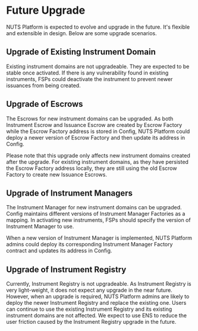 # Future Upgrade

NUTS Platform is expected to evolve and upgrade in the future. It's flexible and extensible in design. Below are some upgrade scenarios.

## Upgrade of Existing Instrument Domain

Existing instrument domains are not upgradeable. They are expected to be stable once activated. If there is any vulnerability found in existing instruments, FSPs could deactivate the instrument to prevent newer issuances from being created.

## Upgrade of Escrows

The Escrows for new instrument domains can be upgraded. As both Instrument Escrow and Issuance Escrow are created by Escrow Factory while the Escrow Factory address is stored in Config, NUTS Platform could deploy a newer version of Escrow Factory and then update its address in Config.

Please note that this upgrade only affects new instrument domains created after the upgrade. For existing instrument domains, as they have persisted the Escrow Factory address locally, they are still using the old Escrow Factory to create new Issuance Escrows.

## Upgrade of Instrument Managers

The Instrument Manager for new instrument domains can be upgraded. Config maintains different versions of Instrument Manager Factories as a mapping. In activating new instruments, FSPs should specify the version of Instrument Manager to use.

When a new version of Instrument Manager is implemented, NUTS Platform admins could deploy its corresponding Instrument Manager Factory contract and updates its address in Config.

## Upgrade of Instrument Registry

Currently, Instrument Registry is not upgradeable. As Instrument Registry is very light-weight, it does not expect any upgrade in the near future. However, when an upgrade is required, NUTS Platform admins are likely to deploy the newer Instrument Registry and replace the existing one. Users can continue to use the existing Instrument Registry and its existing instrument domains are not affected. We expect to use ENS to reduce the user friction caused by the Instrument Registry upgrade in the future.

